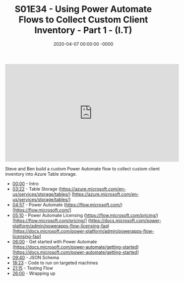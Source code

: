 ﻿---
layout: post
title: "S01E34 - Using Power Automate Flows to Collect Custom Client Inventory - Part 1 - (I.T)"
date: 2020-04-07 00:00:00 -0000
categories:
---

<iframe loading="lazy" width="560" height="315" src="https://www.youtube.com/embed/MVyGn35zoT4" title="YouTube video player" frameborder="0" allow="accelerometer; autoplay; clipboard-write; encrypted-media; gyroscope; picture-in-picture" allowfullscreen></iframe>

Steve and Ben build a custom Power Automate flow to collect custom client inventory into Azure Table storage.

* [00:00](https://www.youtube.com/watch?v=MVyGn35zoT4&t=0s) - Intro
* [03:22](https://www.youtube.com/watch?v=MVyGn35zoT4&t=202s) - Table Storage
(https://azure.microsoft.com/en-us/services/storage/tables/) [https://azure.microsoft.com/en-us/services/storage/tables/]
* [04:57](https://www.youtube.com/watch?v=MVyGn35zoT4&t=297s) - Power Automate
(https://flow.microsoft.com/) [https://flow.microsoft.com/]
* [05:10](https://www.youtube.com/watch?v=MVyGn35zoT4&t=310s) - Power Automate Licensing
(https://flow.microsoft.com/pricing/) [https://flow.microsoft.com/pricing/]
(https://docs.microsoft.com/power-platform/admin/powerapps-flow-licensing-faq) [https://docs.microsoft.com/power-platform/admin/powerapps-flow-licensing-faq]
* [06:00](https://www.youtube.com/watch?v=MVyGn35zoT4&t=360s) - Get started with Power Automate
(https://docs.microsoft.com/power-automate/getting-started) [https://docs.microsoft.com/power-automate/getting-started]
* [09:40](https://www.youtube.com/watch?v=MVyGn35zoT4&t=580s) - JSON Schema
* [18:23](https://www.youtube.com/watch?v=MVyGn35zoT4&t=1103s) - Code to run on targeted machines
* [21:15](https://www.youtube.com/watch?v=MVyGn35zoT4&t=1275s) - Testing Flow
* [26:00](https://www.youtube.com/watch?v=MVyGn35zoT4&t=1560s) - Wrapping up

